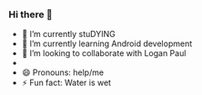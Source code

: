 ### Hi there 👋

<!--
**soybean15/soybean15** is a ✨ _special_ ✨ repository because its `README.md` (this file) appears on your GitHub profile.

Here are some ideas to get you started:
-->
- 🔭 I’m currently stuDYING
- 🌱 I’m currently learning Android development
- 👯 I’m looking to collaborate with Logan Paul
- 
- 😄 Pronouns: help/me
- ⚡ Fun fact: Water is wet

